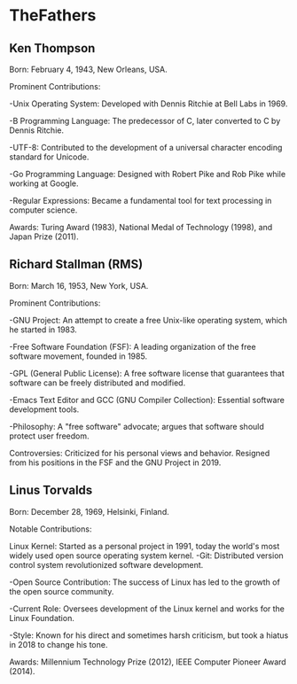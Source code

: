 # TheFathers

## Ken Thompson
Born: February 4, 1943, New Orleans, USA.

Prominent Contributions:

-Unix Operating System: Developed with Dennis Ritchie at Bell Labs in 1969.

-B Programming Language: The predecessor of C, later converted to C by Dennis Ritchie.

-UTF-8: Contributed to the development of a universal character encoding standard for Unicode.

-Go Programming Language: Designed with Robert Pike and Rob Pike while working at Google.

-Regular Expressions: Became a fundamental tool for text processing in computer science.

Awards: Turing Award (1983), National Medal of Technology (1998), and Japan Prize (2011).


## Richard Stallman (RMS)
Born: March 16, 1953, New York, USA.

Prominent Contributions:

-GNU Project: An attempt to create a free Unix-like operating system, which he started in 1983.

-Free Software Foundation (FSF): A leading organization of the free software movement, founded in 1985.

-GPL (General Public License): A free software license that guarantees that software can be freely distributed and modified.

-Emacs Text Editor and GCC (GNU Compiler Collection): Essential software development tools.

-Philosophy: A "free software" advocate; argues that software should protect user freedom.

Controversies: Criticized for his personal views and behavior. Resigned from his positions in the FSF and the GNU Project in 2019.


## Linus Torvalds
Born: December 28, 1969, Helsinki, Finland.

Notable Contributions:

Linux Kernel: Started as a personal project in 1991, today the world's most widely used open source operating system kernel.
-Git: Distributed version control system revolutionized software development.

-Open Source Contribution: The success of Linux has led to the growth of the open source community.

-Current Role: Oversees development of the Linux kernel and works for the Linux Foundation.

-Style: Known for his direct and sometimes harsh criticism, but took a hiatus in 2018 to change his tone.

Awards: Millennium Technology Prize (2012), IEEE Computer Pioneer Award (2014).
